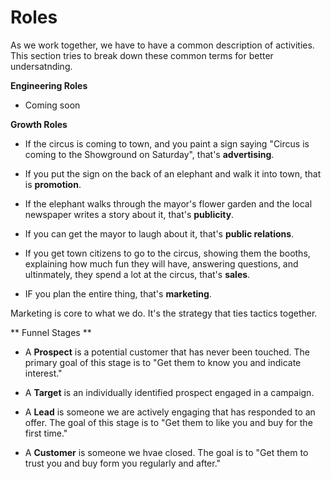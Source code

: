 Roles
========================

As we work together, we have to have a common description of activities. This
section tries to break down these common terms for better undersatnding.

**Engineering Roles**
- Coming soon


**Growth Roles**

-   If the circus is coming to town, and you paint a sign saying "Circus is coming
    to the Showground on Saturday", that's **advertising**.

-   If you put the sign on the back of an elephant and walk it into town, that is
    **promotion**.

-   If the elephant walks through the mayor's flower garden and the local newspaper
    writes a story about it, that's **publicity**.

-   If you can get the mayor to laugh about it, that's **public relations**.

-   If you get town citizens to go to the circus, showing them the booths, explaining
    how much fun they will have, answering questions, and ultinmately, they spend
    a lot at the circus, that's **sales**.

-   IF you plan the entire thing, that's **marketing**.

Marketing is core to what we do. It's the strategy that ties tactics together.


** Funnel Stages **

-   A **Prospect** is a potential customer that has never been touched. The
    primary goal of this stage is to "Get them to know you and indicate interest."

-   A **Target** is an individually identified prospect engaged in a campaign.

-   A **Lead** is someone we are actively engaging that has responded to an
    offer. The goal of this stage is to "Get them to like you and buy for the
    first time."

-   A **Customer** is someone we hvae closed. The goal is to "Get them to trust
    you and buy form you regularly and after."
